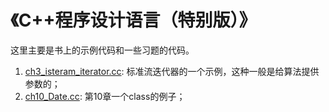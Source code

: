 # 《C++程序设计语言（特别版）》 #

这里主要是书上的示例代码和一些习题的代码。

1. [ch3_isteram_iterator.cc](ch3_isteram_iterator.cc): 标准流迭代器的一个示例，这种一般是给算法提供参数的；
2. [ch10_Date.cc](ch10_Date.cc): 第10章一个class的例子；
